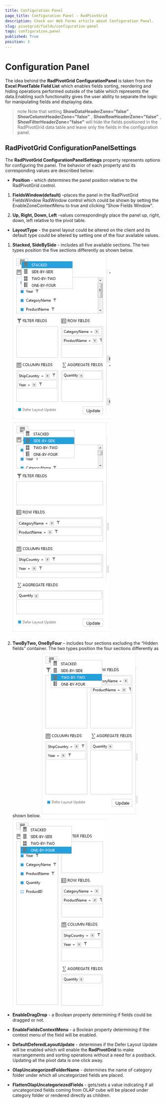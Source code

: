 ```yaml
---
title: Configuration Panel
page_title: Configuration Panel - RadPivotGrid
description: Check our Web Forms article about Configuration Panel.
slug: pivotgrid/fields/configuration-panel
tags: configuration,panel
published: True
position: 3
---
```


# Configuration Panel



The idea behind the **RadPivotGrid ConfigurationPanel** is taken from the **Excel PivotTable Field List** which enables fields sorting, reordering and hiding operations performed outside of the table which represents the data.Enabling such functionality gives the user ability to separate the logic for manipulating fields and displaying data.

>note Note that setting **ShowDataHeaderZone="false"** , **ShowColumnHeaderZone="false"** , **ShowRowHeaderZone="false"** , **ShowFilterHeaderZone="false"** will hide the fields positioned in the RadPivotGrid data table and leave only the fields in the configuration panel.
>


## RadPivotGrid ConfigurationPanelSettings

The **RadPivotGrid ConfigurationPanelSettings** property represents options for configuring the panel. The behavior of each property and its corresponding values are described below:

* **Position** - which determines the panel position relative to the RadPivotGrid control.

1. **FieldsWindow(default)** –places the panel in the RadPivotGrid FieldsWindow RadWindow control which could be shown by setting the EnableZoneContextMenu to true and clicking “Show Fields Window”.

2. **Up, Right, Down, Left** -values correspondingly place the panel up, right, down, left relative to the pivot table.

* **LayoutType** - the panel layout could be altered on the client and its default type could be altered by setting one of the four available values.

1. **Stacked, SideBySide** - includes all five available sections. The two types position the five sections differently as shown below.
![pivotgrid-Configuration Panel-Side-Layout](images/pivotgrid-ConfigurationPanel-Side-Layout.png)
![pivotgrid-configuration Panel-Sideby Side-layout](images/pivotgrid-configurationPanel-SidebySide-layout.png)

1. **TwoByTwo, OneByFour** – includes four sections excluding the “Hidden fields” container. The two types position the four sections differently as shown below.
![pivotgrid-configuration Panel-Twoby Two-layout](images/pivotgrid-configurationPanel-TwobyTwo-layout.png)
![pivotgrid-configuration Panel-Fourby Four-layout](images/pivotgrid-configurationPanel-FourbyFour-layout.png)

* **EnableDragDrop** - a Boolean property determining if fields could be dragged or not.

* **EnableFieldsContextMenu** - a Boolean property determining if the context menu of the field will be enabled.

* **DefaultDeferedLayoutUpdate** - determines if the Defer Layout Update will be enabled which will enable the **RadPivotGrid** to make rearrangements and sorting operations without a need for a postback. Updating all the pivot data is one click away.

* **OlapUncategorizedFolderName** - determines the name of category folder under which all uncategorized fields are placed.

* **FlattenOlapUncategoriezedFields** - gets/sets a value indicating if all uncategorized fields coming from OLAP cube will be placed under category folder or rendered directly as children.
